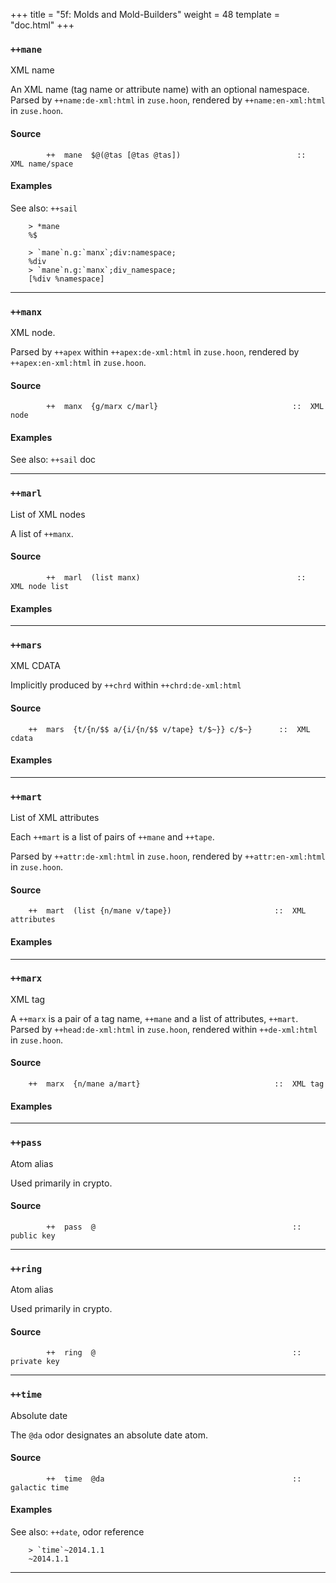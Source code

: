 +++
title = "5f: Molds and Mold-Builders"
weight = 48
template = "doc.html"
+++
### `++mane`

XML name

An XML name (tag name or attribute name) with an optional namespace.  Parsed by
`++name:de-xml:html` in `zuse.hoon`, rendered by `++name:en-xml:html` in `zuse.hoon`.

#### Source

```hoon
        ++  mane  $@(@tas [@tas @tas])                          ::  XML name/space
```

#### Examples

See also: `++sail`

```
    > *mane
    %$

    > `mane`n.g:`manx`;div:namespace;
    %div
    > `mane`n.g:`manx`;div_namespace;
    [%div %namespace]
```


---
### `++manx`

XML node.

Parsed by `++apex` within `++apex:de-xml:html` in `zuse.hoon`, rendered by `++apex:en-xml:html` in `zuse.hoon`.

#### Source

```hoon
        ++  manx  {g/marx c/marl}                              ::  XML node
```

#### Examples

See also: `++sail` doc



---
### `++marl`

List of XML nodes

A list of `++manx`.

#### Source

```hoon
        ++  marl  (list manx)                                   ::  XML node list
```

#### Examples



---
### `++mars`

XML CDATA

Implicitly produced by `++chrd` within `++chrd:de-xml:html`

#### Source

```hoon
    ++  mars  {t/{n/$$ a/{i/{n/$$ v/tape} t/$~}} c/$~}      ::  XML cdata
```

#### Examples



---
### `++mart`

List of XML attributes

Each `++mart` is a list of pairs of `++mane` and
`++tape`.

Parsed by `++attr:de-xml:html` in `zuse.hoon`, rendered by `++attr:en-xml:html` in `zuse.hoon`.

#### Source

```hoon
    ++  mart  (list {n/mane v/tape})                       ::  XML attributes
```

#### Examples


---
### `++marx`

XML tag

A `++marx` is a pair of a tag name, `++mane` and a list of attributes,
`++mart`. Parsed by `++head:de-xml:html` in `zuse.hoon`, rendered within `++de-xml:html` in `zuse.hoon`.

#### Source

```hoon
    ++  marx  {n/mane a/mart}                              ::  XML tag
```

#### Examples



---
### `++pass`

Atom alias

Used primarily in crypto.

#### Source

```hoon
        ++  pass  @                                            ::  public key
```


---
### `++ring`

Atom alias

Used primarily in crypto.

#### Source

```hoon
        ++  ring  @                                            ::  private key
```


---
### `++time`

Absolute date

The `@da` odor designates an absolute date atom.

#### Source

```hoon
        ++  time  @da                                          ::  galactic time
```

#### Examples

See also: `++date`, odor reference

```
    > `time`~2014.1.1
    ~2014.1.1
```


---
